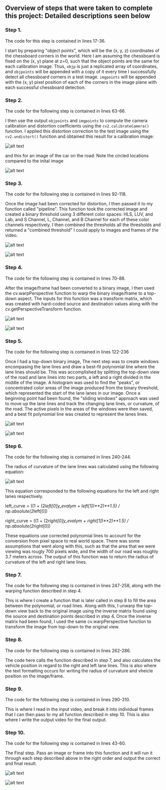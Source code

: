 [image1]: ./Output_Images/Calibration.png "Chessboard"
[image2]: ./Output_Images/Calibration2.png "Undistorted Road Image"
[image3]: ./Output_Images/BinaryStraight.png "Straight Line Binary"
[image4]: ./Output_Images/BinaryTest3.png "Curved Line Binary"
[image5]: ./Output_Images/TopDownStraight.png "Output"
[image6]: ./Output_Images/TopDownTest3.png "Output"
[image7]: ./Output_Images/LanePixelsStraight.png "Output"
[image8]: ./Output_Images/LanePixelsTest3.png "Output"
[image9]: ./Output_Images/FinalStraight.png "Output"
[image10]: ./Output_Images/FinalTest2.png "Output"
[image11]: ./Test_Inputs/Curvature.png "Curve"



[//]: # (Image References)



## Overview of steps that were taken to complete this project: Detailed descriptions seen below


### Step 1. 
The code for this step is contained in lines 17-36. 

I start by preparing "object points", which will be the (x, y, z) coordinates of the chessboard corners in the world. Here I am assuming the chessboard is fixed on the (x, y) plane at z=0, such that the object points are the same for each calibration image.  Thus, `objp` is just a replicated array of coordinates, and `objpoints` will be appended with a copy of it every time I successfully detect all chessboard corners in a test image.  `imgpoints` will be appended with the (x, y) pixel position of each of the corners in the image plane with each successful chessboard detection.  





### Step 2. 
The code for the following step is contained in lines 63-66.

I then use the output `objpoints` and `imgpoints` to compute the camera calibration and distortion coefficients using the `cv2.calibrateCamera()` function.  I applied this distortion correction to the test image using the `cv2.undistort()` function and obtained this result for a calibration image: 



![alt text][image1]

and this for an image of the car on the road: Note the circled locations compared to the inital image

![alt text][image2]

### Step 3.
The code for the following step is contained in lines 92-118.

Once the image had been corrected for distortion, I then passed it to my function called "pipeline". This function took the corrected image and created a binary threshold using 3 different color spaces: HLS, LUV, and Lab, and S Channel, L, Channel, and B Channel for each of these color channels respectively. I then combined the thresholds all the thresholds and returned a "combined threshold" I could apply to images and frames of the video. 

![alt text][image3]

![alt text][image4]


### Step 4.
The code for the following step is contained in lines 70-88.

After the image/frame had been converted to a binary image, I then used the cv.warpPerspective function to warp the binary image/frame to a top-down aspect. The inputs for this function was a transform matrix, which was created with hard-coded source and destination values along with the cv.getPerspectiveTransform function.

![alt text][image5]

![alt text][image6]

### Step 5.
The code for the following step is contained in lines 122-236

Once I had a top-down binary image, The next step was to create windows encompasing the lane lines and draw a best-fit polynomial line where the lane lines should be. This was accomplished by splitting the top-down view of the road and lane lines into two parts, a left and a right divided in the middle of the image. A histogram was used to find the "peaks", or concentrated color areas of the image produced from the binary threshold, which represented the start of the lane lanes in our image. Once a beginning point had been found, the "sliding windows" approach was used to move up the lane lines and track the changing lane lines, or curvature, of the road. The active pixels in the areas of the windows were then saved, and a best fit polynomial line was created to represent the lanes lines.


![alt text][image7]

![alt text][image8]

### Step 6. 
The code for the following step is contained in lines 240-244.

The radius of curvature of the lane lines was calculated using the following equation:

![alt text][image11]

This equation corresponded to the following equations for the left and right lanes respectively. 

   left_curve = ((1 + (2*left[0]*y_eval*ym + left[1])**2)**1.5) / np.absolute(2*left[0])
   
   right_curve = ((1 + (2*right[0]*y_eval*ym + right[1])**2)**1.5) / np.absolute(2*right[0])
    
These equations use corrected polynomial lines to account for the conversion from pixel space to real world space. There was some assumptions that went along with this, such as that the area that we were viewing was rougly 700 pixels wide, and the width of our road was roughly 3.7 meters across. The output of this function was to return the radius of curvature of the left and right lane lines. 

### Step 7.
The code for the following step is contained in lines 247-258, along with the warping function described in step 4. 

This is where I create a function that is later called in step 8 to fill the area between the polynomial, or road lines. Along with this, I unwarp the top-down view back to the original image using the inverse matrix found using the source and destination points described in step 4. Once the inverse matrix had been found, I used the same cv.warpPerspective function to transform the image from top-down to the original view. 

### Step 8. 
The code for the following step is contained in lines 262-286.

The code here calls the function described in step 7, and also calculates the vehicle position in regard to the right and left lane lines. This is also where the text formatting occurs for writing the radius of curvature and vheicle position on the image/frame. 

### Step 9.
The code for the following step is contained in lines 290-310. 

This is where I read in the input video, and break it into individual frames that I can then pass to my all function described in step 10. This is also where I write the output video for the final output. 

### Step 10.
The code for the following step is contained in lines 43-60.

The Final step. Pass an image or frame into this function and it will run it through each step described above in the right order and output the correct and final result. 

![alt text][image9]

![alt text][image10]





